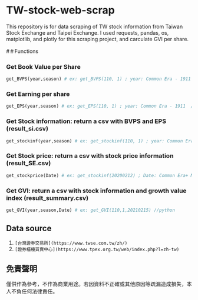 # TW-stock-web-scrap 
This repository is for data scraping of TW stock information from Taiwan Stock Exchange and Taipei Exchange. 
I used requests, pandas, os, matplotlib, and plotly for this scraping project, and carculate GVI per share.

#＃Functions
### Get Book Value per Share
```Python
get_BVPS(year,season) # ex: get_BVPS(110, 1) ; year: Common Era - 1911  //python
``` 

### Get Earning per share
```Python
get_EPS(year,season) # ex: get_EPS(110, 1) ; year: Common Era - 1911  //python
``` 

### Get Stock information: return a csv with BVPS and EPS (result_si.csv)
```Python
get_stockinf(year,season) # ex: get_stockinf(110, 1) ; year: Common Era - 1911  //python
``` 

### Get Stock price: return a csv with stock price information (result_SE.csv)
```Python
get_stockprice(Date) # ex: get_stockinf(20200212) ; Date: Common Era+ Month+ date //python
``` 

### Get GVI: return a csv with stock information and growth value index (result_summary.csv)
```Python
get_GVI(year,season,Date) # ex: get_GVI(110,1,20210215) //python
``` 

## Data source
1. `[台灣證券交易所](https://www.twse.com.tw/zh/)`
2. `[證券櫃檯買賣中心](https://www.tpex.org.tw/web/index.php?l=zh-tw)`

## 免責聲明
僅供作為參考，不作為商業用途。若因資料不正確或其他原因等疏漏造成損失，本人不負任何法律責任。
